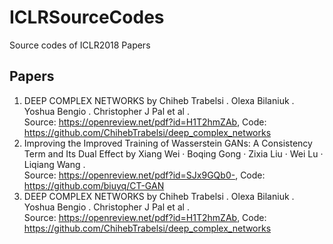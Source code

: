# ICLRSourceCodes
Source codes of ICLR2018  Papers 

## Papers
1. DEEP COMPLEX NETWORKS by Chiheb Trabelsi . Olexa Bilaniuk . Yoshua Bengio . Christopher J Pal et al .<br>
Source: https://openreview.net/pdf?id=H1T2hmZAb,
Code: https://github.com/ChihebTrabelsi/deep_complex_networks
2. Improving the Improved Training of Wasserstein GANs: A Consistency Term and Its Dual Effect by Xiang Wei · Boqing Gong · Zixia Liu · Wei Lu · Liqiang Wang .<br>
Source: https://openreview.net/pdf?id=SJx9GQb0-,
Code: https://github.com/biuyq/CT-GAN
1. DEEP COMPLEX NETWORKS by Chiheb Trabelsi . Olexa Bilaniuk . Yoshua Bengio . Christopher J Pal et al .<br>
Source: https://openreview.net/pdf?id=H1T2hmZAb,
Code: https://github.com/ChihebTrabelsi/deep_complex_networks

